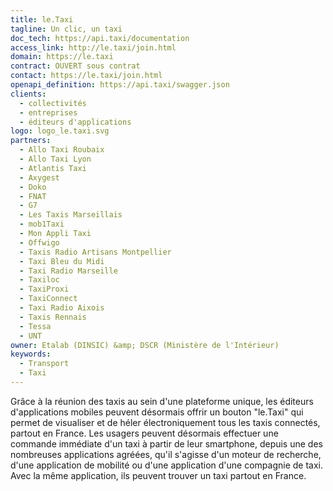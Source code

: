 ```yaml
---
title: le.Taxi
tagline: Un clic, un taxi
doc_tech: https://api.taxi/documentation
access_link: http://le.taxi/join.html
domain: https://le.taxi
contract: OUVERT sous contrat
contact: https://le.taxi/join.html
openapi_definition: https://api.taxi/swagger.json
clients:
  - collectivités
  - entreprises
  - éditeurs d'applications
logo: logo_le.taxi.svg
partners:
  - Allo Taxi Roubaix
  - Allo Taxi Lyon
  - Atlantis Taxi
  - Axygest
  - Doko
  - FNAT
  - G7
  - Les Taxis Marseillais
  - mob1Taxi
  - Mon Appli Taxi
  - Offwigo
  - Taxis Radio Artisans Montpellier
  - Taxi Bleu du Midi
  - Taxi Radio Marseille
  - Taxiloc
  - TaxiProxi
  - TaxiConnect
  - Taxi Radio Aixois
  - Taxis Rennais
  - Tessa
  - UNT
owner: Etalab (DINSIC) &amp; DSCR (Ministère de l'Intérieur)
keywords:
  - Transport
  - Taxi
---
```


Grâce à la réunion des taxis au sein d'une plateforme unique, les éditeurs d'applications mobiles peuvent désormais offrir un bouton "le.Taxi" qui permet de visualiser et de héler électroniquement tous les taxis connectés, partout en France. Les usagers peuvent désormais effectuer une commande immédiate d'un taxi à partir de leur smartphone, depuis une des nombreuses applications agréées, qu'il s'agisse d'un moteur de recherche, d'une application de mobilité ou d'une application d'une compagnie de taxi. Avec la même application, ils peuvent trouver un taxi partout en France.
